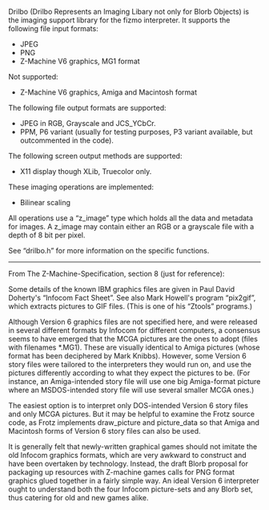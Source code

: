


Drilbo (Drilbo Represents an Imaging Libary not only for Blorb Objects) is the imaging support library for the fizmo interpreter. It supports the following file input formats:

 - JPEG
 - PNG
 - Z-Machine V6 graphics, MG1 format



Not supported:

 - Z-Machine V6 graphics, Amiga and Macintosh format



The following file output formats are supported:

 - JPEG in RGB, Grayscale and JCS\_YCbCr.
 - PPM, P6 variant (usually for testing purposes, P3 variant available, but outcommented in the code).



The following screen output methods are supported:

 - X11 display though XLib, Truecolor only.



These imaging operations are implemented:

 - Bilinear scaling



All operations use a “z\_image” type which holds all the data and metadata for images. A z\_image may contain either an RGB or a grayscale file with a depth of 8 bit per pixel.

See “drilbo.h” for more information on the specific functions.

---


From The Z-Machine-Specification, section 8 (just for reference):

Some details of the known IBM graphics files are given in Paul David Doherty's “Infocom Fact Sheet”. See also Mark Howell's program “pix2gif”, which extracts pictures to GIF files. (This is one of his “Ztools” programs.)

Although Version 6 graphics files are not specified here, and were released in several different formats by Infocom for different computers, a consensus seems to have emerged that the MCGA pictures are the ones to adopt (files with filenames \*.MG1). These are visually identical to Amiga pictures (whose format has been deciphered by Mark Knibbs). However, some Version 6 story files were tailored to the interpreters they would run on, and use the pictures differently according to what they expect the pictures to be. (For instance, an Amiga-intended story file will use one big Amiga-format picture where an MSDOS-intended story file will use several smaller MCGA ones.)

The easiest option is to interpret only DOS-intended Version 6 story files and only MCGA pictures. But it may be helpful to examine the Frotz source code, as Frotz implements draw\_picture and picture\_data so that Amiga and Macintosh forms of Version 6 story files can also be used.

It is generally felt that newly-written graphical games should not imitate the old Infocom graphics formats, which are very awkward to construct and have been overtaken by technology. Instead, the draft Blorb proposal for packaging up resources with Z-machine games calls for PNG format graphics glued together in a fairly simple way. An ideal Version 6 interpreter ought to understand both the four Infocom picture-sets and any Blorb set, thus catering for old and new games alike.

